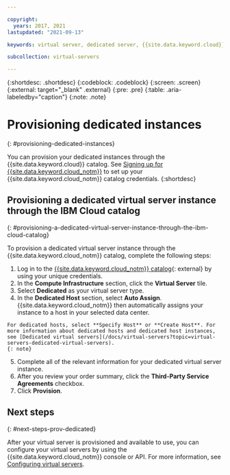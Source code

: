 ```yaml
---

copyright:
  years: 2017, 2021
lastupdated: "2021-09-13"

keywords: virtual server, dedicated server, {{site.data.keyword.cloud}}, {{site.data.keyword.cloud_notm}}

subcollection: virtual-servers

---
```


{:shortdesc: .shortdesc}
{:codeblock: .codeblock}
{:screen: .screen}
{:external: target="_blank" .external}
{:pre: .pre}
{:table: .aria-labeledby="caption"}
{:note: .note}

# Provisioning dedicated instances
{: #provisioning-dedicated-instances}

You can provision your dedicated instances through the {{site.data.keyword.cloud}} catalog. See [Signing up for {{site.data.keyword.cloud_notm}}](/docs/account?topic=account-account-getting-started) to set up your {{site.data.keyword.cloud_notm}} catalog credentials.
{:shortdesc}

## Provisioning a dedicated virtual server instance through the IBM Cloud catalog
{: #provisioning-a-dedicated-virtual-server-instance-through-the-ibm-cloud-catalog}

To provision a dedicated virtual server instance through the {{site.data.keyword.cloud_notm}} catalog, complete the following steps:

   1. Log in to the [{{site.data.keyword.cloud_notm}} catalog](https://cloud.ibm.com/catalog){: external} by using your unique credentials.
   2. In the **Compute Infrastructure** section, click the **Virtual Server** tile.
   3. Select **Dedicated** as your virtual server type.
   4. In the **Dedicated Host** section, select **Auto Assign**. {{site.data.keyword.cloud_notm}} then automatically assigns your instance to a host in your selected data center.
    
    For dedicated hosts, select **Specify Host** or **Create Host**. For more information about dedicated hosts and dedicated host instances, see [Dedicated virtual servers](/docs/virtual-servers?topic=virtual-servers-dedicated-virtual-servers).
    {: note}

   5. Complete all of the relevant information for your dedicated virtual server instance.
   6. After you review your order summary, click the **Third-Party Service Agreements** checkbox.
   7. Click **Provision**.

## Next steps
{: #next-steps-prov-dedicated}

After your virtual server is provisioned and available to use, you can configure your virtual servers by using the
{{site.data.keyword.cloud_notm}} console or API. For more information, see [Configuring virtual servers](/docs/virtual-servers?topic=virtual-servers-configuring-virtual-servers#configuring-virtual-servers).
